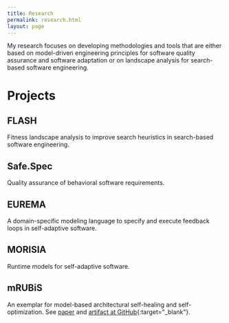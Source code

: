 ```yaml
---
title: Research
permalink: research.html
layout: page
---
```


My research focuses on developing methodologies and tools that are either
based on model-driven engineering principles for software quality assurance and software adaptation
or on landscape analysis for search-based software engineering.

# Projects

## FLASH
Fitness landscape analysis to improve search heuristics in search-based software engineering.

## Safe.Spec
Quality assurance of behavioral software requirements.

## EUREMA
A domain-specific modeling language to specify and execute feedback loops in self-adaptive software.

## MORISIA
Runtime models for self-adaptive software.

## mRUBiS
An exemplar for model-based architectural self-healing and self-optimization. See [paper](publications/2018-SEAMSa) and [artifact at GitHub](https://github.com/thomas-vogel/mRUBiS){:target="_blank"}.
